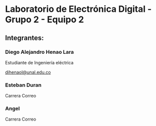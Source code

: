 # Laboratorio de Electrónica Digital - Grupo 2 - Equipo 2
## Integrantes: 

### Diego Alejandro Henao Lara 

Estudiante de Ingeniería eléctrica

[dihenaol@unal.edu.co](mailto:dihenaol@unal.edu.co)

### Esteban Duran 
Carrera
Correo

### Angel
Carrera
 Correo
 
